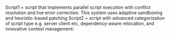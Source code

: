 Script1 = script that implements parallel script execution with conflict resolution and live error correction. This system uses adaptive sandboxing and heuristic-based patching
Script2 = script with advanced categorization of script type e.g. server client etc, dependency-aware relocation, and innovative context management:
